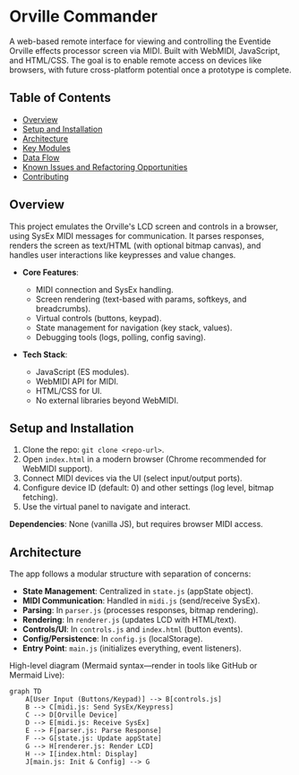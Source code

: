 # Orville Commander

A web-based remote interface for viewing and controlling the Eventide Orville effects processor screen via MIDI. Built with WebMIDI, JavaScript, and HTML/CSS. The goal is to enable remote access on devices like browsers, with future cross-platform potential once a prototype is complete.

## Table of Contents
- [Overview](#overview)
- [Setup and Installation](#setup-and-installation)
- [Architecture](#architecture)
- [Key Modules](#key-modules)
- [Data Flow](#data-flow)
- [Known Issues and Refactoring Opportunities](#known-issues-and-refactoring-opportunities)
- [Contributing](#contributing)

## Overview
This project emulates the Orville's LCD screen and controls in a browser, using SysEx MIDI messages for communication. It parses responses, renders the screen as text/HTML (with optional bitmap canvas), and handles user interactions like keypresses and value changes.

- **Core Features**:
  - MIDI connection and SysEx handling.
  - Screen rendering (text-based with params, softkeys, and breadcrumbs).
  - Virtual controls (buttons, keypad).
  - State management for navigation (key stack, values).
  - Debugging tools (logs, polling, config saving).

- **Tech Stack**:
  - JavaScript (ES modules).
  - WebMIDI API for MIDI.
  - HTML/CSS for UI.
  - No external libraries beyond WebMIDI.

## Setup and Installation
1. Clone the repo: `git clone <repo-url>`.
2. Open `index.html` in a modern browser (Chrome recommended for WebMIDI support).
3. Connect MIDI devices via the UI (select input/output ports).
4. Configure device ID (default: 0) and other settings (log level, bitmap fetching).
5. Use the virtual panel to navigate and interact.

**Dependencies**: None (vanilla JS), but requires browser MIDI access.

## Architecture
The app follows a modular structure with separation of concerns:
- **State Management**: Centralized in `state.js` (appState object).
- **MIDI Communication**: Handled in `midi.js` (send/receive SysEx).
- **Parsing**: In `parser.js` (processes responses, bitmap rendering).
- **Rendering**: In `renderer.js` (updates LCD with HTML/text).
- **Controls/UI**: In `controls.js` and `index.html` (button events).
- **Config/Persistence**: In `config.js` (localStorage).
- **Entry Point**: `main.js` (initializes everything, event listeners).

High-level diagram (Mermaid syntax—render in tools like GitHub or Mermaid Live):
```mermaid
graph TD
    A[User Input (Buttons/Keypad)] --> B[controls.js]
    B --> C[midi.js: Send SysEx/Keypress]
    C --> D[Orville Device]
    D --> E[midi.js: Receive SysEx]
    E --> F[parser.js: Parse Response]
    F --> G[state.js: Update appState]
    G --> H[renderer.js: Render LCD]
    H --> I[index.html: Display]
    J[main.js: Init & Config] --> G
